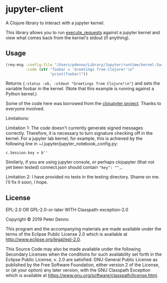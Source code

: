 # jupyter-client

A Clojure library to interact with a jupyter kernel.

This library allows you to run [execute_requests](https://jupyter-client.readthedocs.io/en/stable/messaging.html)
against a jupyter kernel and view what comes back from the kernel's stdout (if anything). 

## Usage

```clojure
(req-msg :config-file "/Users/pdenno/Library/Jupyter/runtime/kernel-5aae1612-b3e1-46a1-b926-c6ab30a94d7e.json"
         :code (str "foobar = 'Greetings from Clojure!'\n"
                    "print(foobar)"))
```
Returns `{:status :ok, :stdout "Greetings from Clojure!\n"}` and sets the variable foobar in the kernel.
(Note that this example is running against a Python kernel.)

Some of the code here was borrowed from the [clojupyter project](https://github.com/clojupyter/clojupyter).
Thanks to everyone involved. 

Limitations:

Limitation 1: The code doesn't currently generate signed messages correctly. Therefore, it is necessary
to turn signature checking off in the kernel. For a jupyter lab kernel, for example, this is achieved
by the following line in ~/.jupyter/jupyter_notebook_config.py:

`c.Session.key = b''`

Similarly, if you are using jupyter console, or perhaps clojupyter (that not yet been tested) connect.json
should contain `"key": "",`. 

Limitation 2: I have provided no tests in the testing directory. Shame on me. I'll fix it soon, I hope.

## License

EPL-2.0 OR GPL-2.0-or-later WITH Classpath-exception-2.0

Copyright © 2019 Peter Denno

This program and the accompanying materials are made available under the
terms of the Eclipse Public License 2.0 which is available at
http://www.eclipse.org/legal/epl-2.0.

This Source Code may also be made available under the following Secondary
Licenses when the conditions for such availability set forth in the Eclipse
Public License, v. 2.0 are satisfied: GNU General Public License as published by
the Free Software Foundation, either version 2 of the License, or (at your
option) any later version, with the GNU Classpath Exception which is available
at https://www.gnu.org/software/classpath/license.html.
